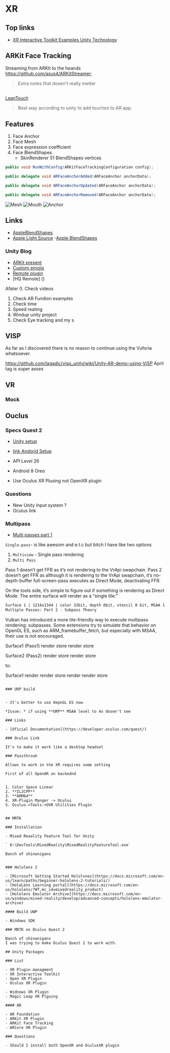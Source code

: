 # XR

## Top links

- [XR Interactive Toolkit Examples Unity Technology](https://github.com/Unity-Technologies/XR-Interaction-Toolkit-Examples) 


## ARKit Face Tracking
 
 Streaming from ARKIt to the heands  https://github.com/asus4/ARKitStreamer;

> Extra notes that dosen't really metter

##

[LeanTouch](http://gameprogrammingpatterns.com/contents.html)
>Best way according to unity to add touches to AR app.

## Features

1. Face Anchor
2. Face Mesh
3. Face expression coefficient
4. Face BlendShapes
    - SkinRenderer 51 BlendShapes  vertices


```csharp
public void RunWithConfig(ARKitFaceTrackingConfiguration config);

public delegate void ARFaceAnchorAdded(ARFaceAnchor anchorData);

public delegate void ARFaceAnchorUpdated(ARFaceAnchor anchorData);

public delegate void ARFaceAnchorRemoved(ARFaceAnchor anchorData);
```

![Mesh](.\Images\ArKitMesh.png)
![Mouth](\Images\ArKitMouth.png)
![Anchor](\Images\ArKitAnchor.png)

## Links

 - [AppleBlendShapes](https://developer.apple.com/documentation/arkit/arfaceanchor/blendshapelocation)
 - [Apple Light Source](https://developer.apple.com/documentation/arkit/ardirectionallightestimate)
 -[Apple BlendShapes](hdeveloper.apple.com/documentation/arkit/arfacegeometry)

### Unity Blog
- [ARKit present](https://blogs.unity3d.com/2017/11/03/arkit-face-tracking-on-iphone-x/)
- [Custom emojis](https://blogs.unity3d.com/2017/12/03/create-your-own-animated-emojis-with-unity/)
- [Remote plugin](logs.unity3d.com/2018/01/16/arkit-remote-now-with-face-tracking/)
- [HQ Remote]   ()



Afater
0. Check videos
1. Check AR Fundion examples
2. Check time
3. Speed reating
4. Windup unity project
5. Check Eye tracking and my s

## VISP

As far as I discovered there
is no reason to continue using the 
Vuforia whatsoever.

https://github.com/lagadic/visp_unity/wiki/Unity-AR-demo-using-ViSP
April tag is super asses

## VR 

### Mock
## Ouclus	

### Specs Quest 2 

- [Unity setup](https://developer.oculus.com/unity/)
- [link Andorid Setup](https://developer.oculus.com/documentation/native/android/mobile-studio-setup-android/)

- API Level 26
- Android 8 Oreo 
- Use Oculus XR Plusing not OpenXR plugin


### Questions

- New Unity Input system ?
- Oculus link

### Multipass	

- [Multi passes part 1](https://developer.oculus.com/documentation/unity/po-advanced-gpu-pipelines/)

`Single-pass`- is like awesom and e.t.c
but bitch I have like two options 

1. `Multiview` - Single pass rendering
2. `Multi Pass`


Pass 1 doesn’t get FFR as it’s not rendering to the VrApi swapchain.
Pass 2 doesn’t get FFR as although it is rendering to the VrApi swapchain, it’s no-depth-buffer full-screen-pass executes as Direct Mode, deactivating FFR.

On the tools side, it’s simple to figure out if something is rendering as Direct Mode. The entire surface will render as a “single tile:”

```MarkDown
Surface 1 | 1216x1344 | color 32bit, depth 0bit, stencil 0 bit, MSAA 1 | 1 1216x1344 bins | 2.01 ms | 1 stages : Render 2.01ms
Multiple Passes: Part 2 - Subpass Theory
```

Vulkan has introduced a more tile-friendly way to execute multipass rendering: subpasses. Some extensions try to simulate that behavior on OpenGL ES, such as ARM_framebuffer_fetch, but especially with MSAA, their use is not encouraged.


Surface1 (Pass1)
render
store
render
store

Surface2 (Pass2)
render
store
render
store

to:

Surface1
render
render
store
render
render
store
```

### URP build


- It's better to use OepnGL ES now

*Issue: * if using **URP** MSAA level to 4x dosen't see

### Links

- [Oficial Documentation](https://developer.oculus.com/quest/)

### Oculus Link
 
It's to make it work like a desktop headset

### Passthrouh

Allows to work in the XR requires some setting

First of all OpenAR on backednd


1. Color Space Linear 
2. **IL2CPP**
3. **ARM64**
4. XR-Plugin Manger -> Oculus
5. Oculus->Tools->OVR Utilities Plugin


## MRTK

### Installation 

- Mixed Reaality Feature Tool for Unity

` D:\DevTools\MixedReality\MixedRealityFeatureTool.exe` 

Banch of shinanigans


### Hololens 2

- [Microsoft Getting Started Hololsnes](https://docs.microsoft.com/en-us/learn/paths/beginner-hololens-2-tutorials/)
- [HoloLens Learning portal](https://docs.microsoft.com/en-us/hololens/?WT.mc_id=mixedreality_product)
- [Hololens Emulator Archive](https://docs.microsoft.com/en-us/windows/mixed-reality/develop/advanced-concepts/hololens-emulator-archive)

#### Build UWP

- Windows SDK

### MRTK on Oculus Quest 2

Banch of shinanigans
I was trying to make Oculus Quest 2 to work with. 

## Unity Packages

### List

- XR Plugin managment
- XR Interactive Toolkit
- Open XR Plugin
- Oculus XR Plugin

- Widnows XR Plugin
- Magic Leap XR Plguing

#### AR

- AR Foundation
- ARKit XR Plugin
- ARKit Face Tracking
- ARCore XR Plugin

### Questions

- Should I install both OpenXR and OculusXR plugin
